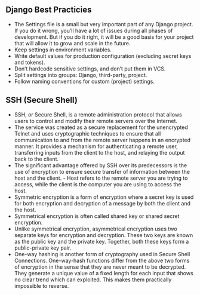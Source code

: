 ## Django Best Practicies
- The Settings file is a small but very important part of any Django project. If you do it wrong, you’ll have a lot of issues during all phases of development. But if you do it right, it will be a good basis for your project that will allow it to grow and scale in the future.
- Keep settings in environment variables.
- Write default values for production configuration (excluding secret keys and tokens).
- Don’t hardcode sensitive settings, and don’t put them in VCS.
- Split settings into groups: Django, third-party, project.
- Follow naming conventions for custom (project) settings.

## SSH (Secure Shell)
- SSH, or Secure Shell, is a remote administration protocol that allows users to control and modify their remote servers over the Internet.
- The service was created as a secure replacement for the unencrypted Telnet and uses cryptographic techniques to ensure that all communication to and from the remote server happens in an encrypted manner. It provides a mechanism for authenticating a remote user, transferring inputs from the client to the host, and relaying the output back to the client.
- The significant advantage offered by SSH over its predecessors is the use of encryption to ensure secure transfer of information between the host and the client. - Host refers to the remote server you are trying to access, while the client is the computer you are using to access the host.
- Symmetric encryption is a form of encryption where a secret key is used for both encryption and decryption of a message by both the client and the host. 
- Symmetrical encryption is often called shared key or shared secret encryption. 
- Unlike symmetrical encryption, asymmetrical encryption uses two separate keys for encryption and decryption. These two keys are known as the public key and the private key. Together, both these keys form a public-private key pair.
- One-way hashing is another form of cryptography used in Secure Shell Connections. One-way-hash functions differ from the above two forms of encryption in the sense that they are never meant to be decrypted. They generate a unique value of a fixed length for each input that shows no clear trend which can exploited. This makes them practically impossible to reverse.